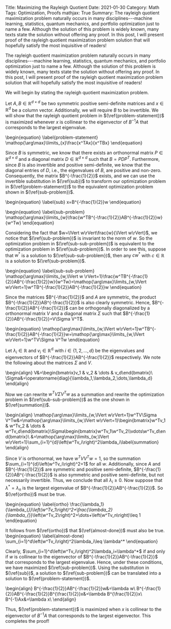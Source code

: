 Title: Maximizing the Rayleigh Quotient
Date: 2021-01-30
Category: Math
Tags: Optimization, Proofs
mathjax: True
Summary: The rayleigh quotient maximization problem naturally occurs in many disciplines---machine learning, statistics, quantum mechanics, and portfolio optimization just to name a few. Although the solution of this problem is widely known, many texts state the solution without offering any proof. In this post, I will present proof of the rayleigh quotient maximization problem solution that will hopefully satisfy the most inquisitive of readers!

The rayleigh quotient maximization problem naturally occurs in many disciplines---machine learning, statistics, quantum mechanics, and portfolio optimization just to name a few. Although the solution of this problem is widely known, many texts state the solution without offering any proof. In this post, I will present proof of the rayleigh quotient maximization problem solution that will hopefully satisfy the most inquisitive of readers!

We will begin by stating the rayleigh quotient maximization problem.

Let $A,B\in\mathbb{R}^{d\times d}$ be two symmetric positive semi-definite matrices and $x\in\mathbb{R}^{d}$ be a column vector. Additionally, we will require $B$ to be invertible. We will show that the rayleigh quotient problem in $(\ref{problem-statement})$ is maximized whenever $x$ is collinear to the eigenvector of $B^{-1}A$ that corresponds to the largest eigenvalue.

\begin{equation}
    \label{problem-statement}
    \mathop{\arg\max}\limits_{x}\frac{x^TAx}{x^TBx}
\end{equation}

Since $B$ is symmetric, we know that there exists an orthonormal matrix $P\in\mathbb{R}^{d\times d}$ and a diagonal matrix $D\in\mathbb{R}^{d\times d}$ such that $B=PDP^T$. Furthermore, since $B$ is also invertible and positive semi-definite, we know that the diagonal entries of $D$, i.e., the eigenvalues of $B$, are positive and non-zero. Consequently, the matrix $B^{-\frac{1}{2}}$ exists, and we can use the invertible substitution in $(\ref{sub})$ to transform our optimization problem in $(\ref{problem-statement})$ to the equivalent optimization problem shown in $(\ref{sub-problem})$.

\begin{equation}
    \label{sub}
    x=B^{-\frac{1}{2}}w
\end{equation}

\begin{equation}
    \label{sub-problem}
    \mathop{\arg\max}\limits_{w}\frac{w^TB^{-\frac{1}{2}}AB^{-\frac{1}{2}}w}{w^Tw}
\end{equation}

Considering the fact that $w=\lVert w\rVert\frac{w}{\lVert w\rVert}$, we notice that $(\ref{sub-problem})$ is invariant to the norm of $w$. So the optimization problem in $(\ref{sub-sub-problem})$ is equivalent to the optimization problem in $(\ref{sub-problem})$. In order to see this, suppose that $w^*$ is a solution to $(\ref{sub-sub-problem})$, then any $cw^*$ with $c\in\mathbb{R}$ is a solution to $(\ref{sub-problem})$.

\begin{equation}
    \label{sub-sub-problem}
    \mathop{\arg\max}\limits_{w,\lVert w \rVert=1}\frac{w^TB^{-\frac{1}{2}}AB^{-\frac{1}{2}}w}{w^Tw}=\mathop{\arg\max}\limits_{w,\lVert w\rVert=1}w^TB^{-\frac{1}{2}}AB^{-\frac{1}{2}}w
\end{equation}

Since the matrices $B^{-\frac{1}{2}}$ and $A$ are symmetric, the product $B^{-\frac{1}{2}}AB^{-\frac{1}{2}}$ is also clearly symmetric. Hence, $B^{-\frac{1}{2}}AB^{-\frac{1}{2}}$ can be orthogonally diagonalized by a orthonormal matrix $V$ and a diagonal matrix $\Sigma$ such that $B^{-\frac{1}{2}}AB^{-\frac{1}{2}}=V\Sigma V^T$. 

\begin{equation}
    \mathop{\arg\max}\limits_{w,\lVert w\rVert=1}w^TB^{-\frac{1}{2}}AB^{-\frac{1}{2}}w=\mathop{\arg\max}\limits_{w,\lVert w\rVert=1}w^TV\Sigma V^Tw
\end{equation}

Let $\lambda_i\in\mathbb{R}$ and $v_i\in\mathbb{R^{d}}$ with $i\in\{1,2,\dots,d\}$ be the eigenvalues and eigenvectors of $B^{-\frac{1}{2}}AB^{-\frac{1}{2}}$ respectively. We note the following about the matrices $\Sigma$ and $V$.

\begin{align}
    V&=\begin{bmatrix}v_1 & v_2 & \dots & v_d\end{bmatrix}\\
    \Sigma&=\operatorname{diag}\{\lambda_1,\lambda_2,\dots,\lambda_d\}
\end{align}

Now we can rewrite $w^TV\Sigma V^Tw$ as a summation and rewrite the optimization problem in $(\ref{sub-sub-problem})$ as the one shown in $(\ref{summation})$.

\begin{align}
    \mathop{\arg\max}\limits_{w,\lVert w\rVert=1}w^TV\Sigma V^Tw&=\mathop{\arg\max}\limits_{w,\lVert w\rVert=1}\begin{bmatrix}w^Tv_1 & w^Tv_2 & \dots & w^Tv_d\end{bmatrix}\Sigma\begin{bmatrix}w^Tv_1\\w^Tv_2\\\vdots\\w^Tv_d\end{bmatrix}\\
    &=\mathop{\arg\max}\limits_{w,\lVert w\rVert=1}\sum_{i=1}^{d}\left(w^Tv_i\right)^2\lambda_i\label{summation}
\end{align}

Since $V$ is orthonormal, we have $w^TVV^Tw=1$, so the summation $\sum_{i=1}^{d}\left(w^Tv_i\right)^2=1$ for all $w$. Additionally, since $A$ and $B^{-\frac{1}{2}}$ are symmetric and positive semi-definite, $B^{-\frac{1}{2}}AB^{-\frac{1}{2}}$ is also symmetric and positive semi-definite, but not necessarily invertible. Thus, we conclude that all $\lambda_i\ge 0$. Now suppose that $\lambda^*=\lambda_n$ is the largest eigenvalue of $B^{-\frac{1}{2}}AB^{-\frac{1}{2}}$. So $(\ref{ortho})$ must be true.

\begin{equation}
    \label{ortho}
    \frac{\lambda_1}{\lambda_{*}}\left(w^Tv_1\right)^2+\frac{\lambda_2}{\lambda_{*}}\left(w^Tv_2\right)^2+\dots+\left(w^Tv_n\right)\leq 1
\end{equation}

It follows from $(\ref{ortho})$ that $(\ref{almost-done})$ must also be true.
\begin{equation}
    \label{almost-done}
    \sum_{i=1}^d\left(w^Tv_i\right)^2\lambda_i\leq \lambda^*
\end{equation}

Clearly, $\sum_{i=1}^d\left(w^Tv_i\right)^2\lambda_i=\lambda^*$ if and only if $w$ is collinear to the eigenvector of $B^{-\frac{1}{2}}AB^{-\frac{1}{2}}$ that corresponds to the largest eigenvalue. Hence, under these conditions, we have maximized $(\ref{sub-problem})$. Using the substitution in $(\ref{sub})$, a solution to $(\ref{sub-problem})$ can be translated into a solution to $(\ref{problem-statement})$.

\begin{align}
    B^{-\frac{1}{2}}AB^{-\frac{1}{2}}w&=\lambda w\\
    B^{-\frac{1}{2}}AB^{-\frac{1}{2}}B^{\frac{1}{2}}x&=\lambda B^{\frac{1}{2}}x\\
    B^{-1}Ax&=\lambda x\\
\end{align}

Thus, $(\ref{problem-statement})$ is maximized when $x$ is collinear to the eigenvector of $B^{-1}A$ that corresponds to the largest eigenvector. This completes the proof!
